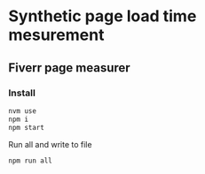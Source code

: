 # Synthetic page load time mesurement

## Fiverr page measurer

### Install
```sh
nvm use
npm i
npm start
```

Run all and write to file
```
npm run all
```

